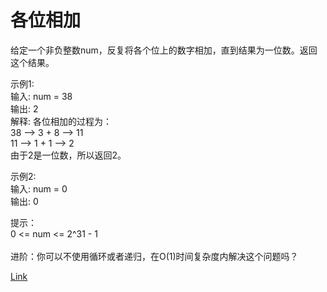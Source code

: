 <h1>各位相加</h1>

给定一个非负整数num，反复将各个位上的数字相加，直到结果为一位数。返回这个结果。</br>

示例1:</br>
输入: num = 38</br>
输出: 2</br>
解释: 各位相加的过程为：</br>
38 --> 3 + 8 --> 11</br>
11 --> 1 + 1 --> 2</br>
由于2是一位数，所以返回2。</br>

示例2:</br>
输入: num = 0</br>
输出: 0</br>

提示：</br>
0 <= num <= 2^31 - 1</br>
</br>
进阶：你可以不使用循环或者递归，在O(1)时间复杂度内解决这个问题吗？</br>

[Link](https://leetcode-cn.com/problems/add-digits/)